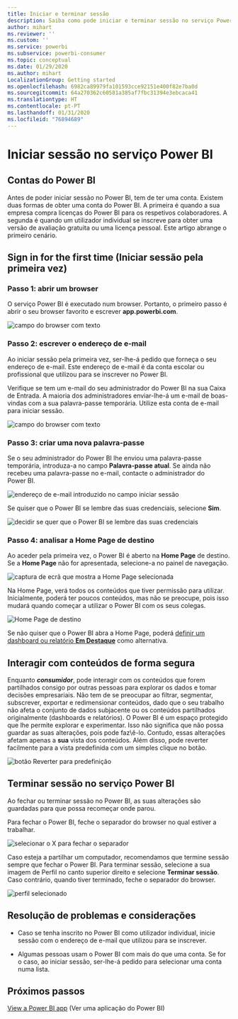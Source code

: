 ```yaml
---
title: Iniciar e terminar sessão
description: Saiba como pode iniciar e terminar sessão no serviço Power BI na Web.
author: mihart
ms.reviewer: ''
ms.custom: ''
ms.service: powerbi
ms.subservice: powerbi-consumer
ms.topic: conceptual
ms.date: 01/29/2020
ms.author: mihart
LocalizationGroup: Getting started
ms.openlocfilehash: 6982ca89979fa101593cce92151e400f82e7ba0d
ms.sourcegitcommit: 64a270362c60581a385af7fbc31394e3ebcaca41
ms.translationtype: HT
ms.contentlocale: pt-PT
ms.lasthandoff: 01/31/2020
ms.locfileid: "76894689"
---
```

# <a name="sign-in-to-power-bi-service"></a>Iniciar sessão no serviço Power BI

## <a name="power-bi-accounts"></a>Contas do Power BI
Antes de poder iniciar sessão no Power BI, tem de ter uma conta. Existem duas formas de obter uma conta do Power BI. A primeira é quando a sua empresa compra licenças do Power BI para os respetivos colaboradores. A segunda é quando um utilizador individual se inscreve para obter uma versão de avaliação gratuita ou uma licença pessoal. Este artigo abrange o primeiro cenário.

## <a name="sign-in-for-the-first-time"></a>Sign in for the first time (Iniciar sessão pela primeira vez)

### <a name="step-1-open-a-browser"></a>Passo 1: abrir um browser
O serviço Power BI é executado num browser.  Portanto, o primeiro passo é abrir o seu browser favorito e escrever **app.powerbi.com**.

![campo do browser com texto](media/end-user-sign-in/power-bi-sign-in.png)

### <a name="step-2-type-your-email-address"></a>Passo 2: escrever o endereço de e-mail
Ao iniciar sessão pela primeira vez, ser-lhe-á pedido que forneça o seu endereço de e-mail.  Este endereço de e-mail é da conta escolar ou profissional que utilizou para se inscrever no Power BI.  

Verifique se tem um e-mail do seu administrador do Power BI na sua Caixa de Entrada. A maioria dos administradores enviar-lhe-á um e-mail de boas-vindas com a sua palavra-passe temporária. Utilize esta conta de e-mail para iniciar sessão. 

![campo do browser com texto](media/end-user-sign-in/power-bi-password.png)


 
### <a name="step-3-create-a-new-password"></a>Passo 3: criar uma nova palavra-passe
Se o seu administrador do Power BI lhe enviou uma palavra-passe temporária, introduza-a no campo **Palavra-passe atual**. Se ainda não recebeu uma palavra-passe no e-mail, contacte o administrador do Power BI.

![endereço de e-mail introduzido no campo iniciar sessão](media/end-user-sign-in/power-bi-login.png)

Se quiser que o Power BI se lembre das suas credenciais, selecione **Sim**. 

![decidir se quer que o Power BI se lembre das suas credenciais](media/end-user-sign-in/power-bi-stay-signed-in.png)


### <a name="step-4-review-your-home-landing-page"></a>Passo 4: analisar a Home Page de destino
Ao aceder pela primeira vez, o Power BI é aberto na **Home Page** de destino. Se a **Home Page** não for apresentada, selecione-a no painel de navegação. 

![captura de ecrã que mostra a Home Page selecionada](media/end-user-sign-in/power-bi-home-selected.png)

Na Home Page, verá todos os conteúdos que tiver permissão para utilizar. Inicialmente, poderá ter poucos conteúdos, mas não se preocupe, pois isso mudará quando começar a utilizar o Power BI com os seus colegas. 

![Home Page de destino](media/end-user-sign-in/power-bi-home-landing.png)

Se não quiser que o Power BI abra a Home Page, poderá [definir um dashboard ou relatório **Em Destaque**](end-user-featured.md) como alternativa. 

## <a name="safely-interact-with-content"></a>Interagir com conteúdos de forma segura
Enquanto ***consumidor***, pode interagir com os conteúdos que forem partilhados consigo por outras pessoas para explorar os dados e tomar decisões empresariais.  Não tem de se preocupar ao filtrar, segmentar, subscrever, exportar e redimensionar conteúdos, dado que o seu trabalho não afeta o conjunto de dados subjacente ou os conteúdos partilhados originalmente (dashboards e relatórios). O Power BI é um espaço protegido que lhe permite explorar e experimentar. Isso não significa que não possa guardar as suas alterações, pois pode faz\ê-lo. Contudo, essas alterações afetam apenas a **sua** vista dos conteúdos. Além disso, pode reverter facilmente para a vista predefinida com um simples clique no botão.

![botão Reverter para predefinição](media/end-user-sign-in/power-bi-reset.png)

## <a name="sign-out-of-power-bi-service"></a>Terminar sessão no serviço Power BI
Ao fechar ou terminar sessão no Power BI, as suas alterações são guardadas para que possa recomeçar onde parou.

Para fechar o Power BI, feche o separador do browser no qual estiver a trabalhar. 

![selecionar o X para fechar o separador](media/end-user-sign-in/power-bi-close.png) 

Caso esteja a partilhar um computador, recomendamos que termine sessão sempre que fechar o Power BI.  Para terminar sessão, selecione a sua imagem de Perfil no canto superior direito e selecione **Terminar sessão**. Caso contrário, quando tiver terminado, feche o separador do browser.

![perfil selecionado](media/end-user-sign-in/power-bi-sign-out.png) 

## <a name="troubleshooting-and-considerations"></a>Resolução de problemas e considerações
- Caso se tenha inscrito no Power BI como utilizador individual, inicie sessão com o endereço de e-mail que utilizou para se inscrever.

- Algumas pessoas usam o Power BI com mais do que uma conta. Se for o caso, ao iniciar sessão, ser-lhe-á pedido para selecionar uma conta numa lista. 

## <a name="next-steps"></a>Próximos passos
[View a Power BI app](end-user-app-view.md) (Ver uma aplicação do Power BI)
